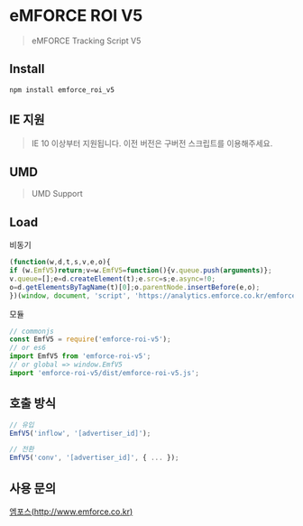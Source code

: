 # eMFORCE ROI V5

> eMFORCE Tracking Script V5

## Install

```
npm install emforce_roi_v5
```

## IE 지원

> IE 10 이상부터 지원됩니다. 이전 버전은 구버전 스크립트를 이용해주세요.

## UMD

> UMD Support

## Load

비동기

```js
(function(w,d,t,s,v,e,o){
if (w.EmfV5)return;v=w.EmfV5=function(){v.queue.push(arguments)};
v.queue=[];e=d.createElement(t);e.src=s;e.async=!0;
o=d.getElementsByTagName(t)[0];o.parentNode.insertBefore(e,o);
})(window, document, 'script', 'https://analytics.emforce.co.kr/emforce-roi-v5.js');
```

모듈

```js
// commonjs
const EmfV5 = require('emforce-roi-v5');
// or es6
import EmfV5 from 'emforce-roi-v5';
// or global => window.EmfV5
import 'emforce-roi-v5/dist/emforce-roi-v5.js';
```

## 호출 방식

```js
// 유입
EmfV5('inflow', '[advertiser_id]');

// 전환
EmfV5('conv', '[advertiser_id]', { ... });
```

## 사용 문의

[엠포스(http://www.emforce.co.kr)](http://www.emforce.co.kr)
